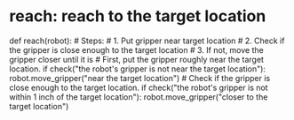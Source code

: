 # reach: reach to the target location
def reach(robot):
    # Steps:
    #  1. Put gripper near target location
    #  2. Check if the gripper is close enough to the target location
    #  3. If not, move the gripper closer until it is
    # First, put the gripper roughly near the target location.
    if check("the robot's gripper is not near the target location"):
        robot.move_gripper("near the target location")
    # Check if the gripper is close enough to the target location.
    if check("the robot's gripper is not within 1 inch of the target location"):
        robot.move_gripper("closer to the target location")